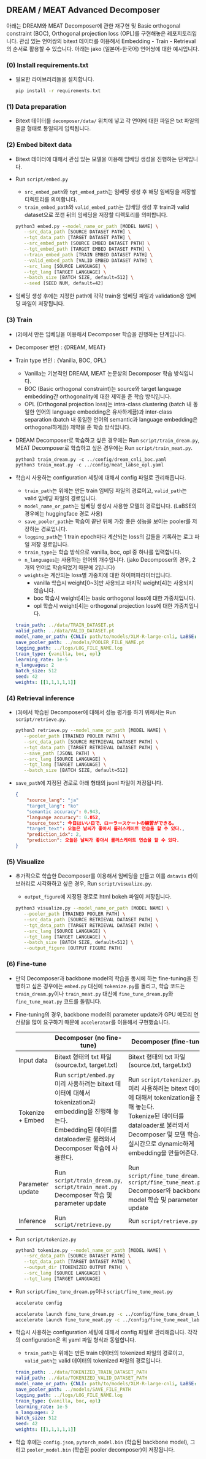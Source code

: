 ## DREAM / MEAT Advanced Decomposer
아래는 DREAM와 MEAT Decomposer에 관한 재구현 및 Basic orthogonal constraint (BOC), Orthogonal projection loss (OPL)를 구현해놓은 레포지토리입니다.
관심 있는 언어쌍의 bitext 데이터를 이용해서 Embedding - Train - Retrieval의 순서로 활용할 수 있습니다. 아래는 jako (일본어-한국어) 언어쌍에 대한 예시입니다.

### (0) Install requirements.txt

- 필요한 라이브러리들을 설치합니다.

    ```bash
    pip install -r requirements.txt
    ```

### (1) Data preparation

- Bitext 데이터를 `decomposer/data/` 위치에 넣고 각 언어에 대한 파일은 txt 파일의 줄글 형태로 통일되게 입력됩니다.

### (2) Embed bitext data

- Bitext 데이터에 대해서 관심 있는 모델을 이용해 임베딩 생성을 진행하는 단계입니다.
- Run `script/embed.py`
    - `src_embed_path`와 `tgt_embed_path`는 임베딩 생성 후 해당 임베딩을 저장할 디렉토리를 의미합니다.
    - `train_embed_path`와 `valid_embed_path`는 임베딩 생성 후 train과 valid dataset으로 쪼갠 뒤의 임베딩을 저장할 디렉토리를 의미합니다.
    
    ```bash
    python3 embed.py --model_name_or_path [MODEL NAME] \
       --src_data_path [SOURCE DATASET PATH] \
       --tgt_data_path [TARGET DATASET PATH] \
       --src_embed_path [SOURCE EMBED DATASET PATH] \
       --tgt_embed_path [TARGET EMBED DATASET PATH] \
       --train_embed_path [TRAIN EMBED DATASET PATH] \
       --valid_embed_path [VALID EMBED DATASET PATH] \
       --src_lang [SOURCE LANGUAGE] \
       --tgt_lang [TARGET LANGUAGE] \
       --batch_size [BATCH SIZE, default=512] \
       --seed [SEED NUM, default=42]
    ```
    
- 임베딩 생성 후에는 지정한 path에 각각 train용 임베딩 파일과 validation용 임베딩 파일이 저장됩니다.

### (3) Train

- (2)에서 만든 임베딩을 이용해서 Decomposer 학습을 진행하는 단계입니다.
- Decomposer 변인 : {DREAM, MEAT}
- Train type 변인 : {Vanilla, BOC, OPL}
    - Vanilla는 기본적인 DREAM, MEAT 논문상의 Decomposer 학습 방식입니다.
    - BOC (Basic orthogonal constraint)는 source와 target language embedding간 orthogonality에 대한 제약을 준 학습 방식입니다.
    - OPL (Orthogonal projection loss)는 intra-class clustering (batch 내 동일한 언어의 language embedding은 유사하게끔)과 inter-class separation (batch 내 동일한 언어의 semantic과 language embedding은 orthogonal하게끔) 제약을 준 학습 방식입니다.
- DREAM Decomposer로 학습하고 싶은 경우에는 Run `script/train_dream.py`, MEAT Decomposer로 학습하고 싶은 경우에는 Run `script/train_meat.py`.
    
    ```python
    python3 train_dream.py -c ../config/dream_cnli_boc.yaml
    python3 train_meat.py -c ../config/meat_labse_opl.yaml
    ```
    
- 학습시 사용하는 configuration 세팅에 대해서 config 파일로 관리해줍니다.
    - `train_path`는 위에는 만든 train 임베딩 파일의 경로이고, `valid_path`는 valid 임베딩 파일의 경로입니다.
    - `model_name_or_path`는 임베딩 생성시 사용한 모델의 경로입니다. (LaBSE의 경우에는 huggingface 경로 사용)
    - `save_pooler_path`는 학습이 끝난 뒤에 가장 좋은 성능을 보이는 pooler를 저장하는 경로입니다.
    - `logging_path`는 1 train epoch마다 계산되는 loss의 값들을 기록하는 로그 파일 저장 경로입니다.
    - `train_type`는 학습 방식으로 vanilla, boc, opl 중 하나를 입력합니다.
    - `n_languages`는 사용하는 언어의 개수입니다. (jako Decomposer의 경우, 2개의 언어로 학습되었기 때문에 2입니다)
    - `weights`는 계산되는 loss별 가중치에 대한 하이퍼파라미터입니다.
        - vanilla 학습시 weight[0~3]만 사용되고 마지막 weight[4]는 사용되지 않습니다.
        - boc 학습시 weight[4]는 basic orthogonal loss에 대한 가중치입니다.
        - opl 학습시 weight[4]는 orthogonal projection loss에 대한 가중치입니다.
    
    ```yaml
    train_path: ../data/TRAIN_DATASET.pt
    valid_path: ../data/VALID_DATASET.pt
    model_name_or_path: {CNLI: path/to/models/XLM-R-large-cnli, LaBSE: sentence-transformers/LaBSE}
    save_pooler_path: ../models/POOLER_FILE_NAME.pt
    logging_path: ../logs/LOG_FILE_NAME.log
    train_type: {vanilla, boc, opl}
    learning_rate: 1e-5
    n_languages: 2
    batch_size: 512
    seed: 42
    weights: [[1,1,1,1,1]]
    ```
    

### (4) Retrieval inference

- (3)에서 학습된 Decomposer에 대해서 성능 평가를 하기 위해서는 Run `script/retrieve.py`.
    
    ```bash
    python3 retrieve.py --model_name_or_path [MODEL NAME] \
       --pooler_path [TRAINED POOLER PATH] \
       --src_data_path [SOURCE RETRIEVAL DATASET PATH] \
       --tgt_data_path [TARGET RETRIEVAL DATASET PATH] \
       --save_path [JSONL PATH] \
       --src_lang [SOURCE LANGUAGE] \
       --tgt_lang [TARGET LANGUAGE] \
       --batch_size [BATCH SIZE, default=512]
    ```
    
- `save_path`에 지정된 경로로 아래 형태의 jsonl 파일이 저장됩니다.
    
    ```json
    {
        "source_lang": "ja"
        "target_lang": "ko"
        "semantic accuracy": 0.943,
        "language accuracy": 0.052,
        "source_text": 今日はいい日で、ローラースケートの練習ができる。
        "target_text": 오늘은 날씨가 좋아서 롤러스케이트 연습을 할 수 있다.,
        "prediction_idx": 2,
        "prediction": 오늘은 날씨가 좋아서 롤러스케이트 연습을 할 수 있다.
    }
    ```
    

### (5) Visualize

- 추가적으로 학습한 Decomposer를 이용해서 임베딩을 만들고 이를 `datavis` 라이브러리로 시각화하고 싶은 경우, Run `script/visualize.py`.
    - `output_figure`에 지정된 경로로 html bokeh 파일이 저장됩니다.
    
    ```bash
    python3 visualize.py --model_name_or_path [MODEL NAME] \
       --pooler_path [TRAINED POOLER PATH] \
       --src_data_path [SOURCE RETRIEVAL DATASET PATH] \
       --tgt_data_path [TARGET RETRIEVAL DATASET PATH] \
       --src_lang [SOURCE LANGUAGE] \
       --tgt_lang [TARGET LANGUAGE] \
       --batch_size [BATCH SIZE, default=512] \
       --output_figure [OUTPUT FIGURE PATH]
    ```

### (6) Fine-tune

- 만약 Decomposer과 backbone model의 학습을 동시에 하는 fine-tuning을 진행하고 싶은 경우에는 `embed.py` 대신에 `tokenize.py`를 돌리고, 학습 코드는 `train_dream.py`이나 `train_meat.py` 대신에 `fine_tune_dream.py`와 `fine_tune_meat.py` 코드를 돌립니다.
- Fine-tuning의 경우, backbone model의 parameter update가 GPU 메모리 연산량을 많이 요구하기 때문에 `accelerator`를 이용해서 구현했습니다.
    
    
    |  | Decomposer (no fine-tune) | Decomposer (fine-tune) |
    | --- | --- | --- |
    | Input data | Bitext 형태의 txt 파일 (source.txt, target.txt) | Bitext 형태의 txt 파일 (source.txt, target.txt) |
    | Tokenize + Embed | Run `script/embed.py` <br> 미리 사용하려는 bitext 데이터에 대해서  tokenization과 embedding을 진행해 놓는다. <br> Embedding된 데이터를 dataloader로 불러와서 Decomposer 학습에 사용한다.  | Run `script/tokenizer.py` <br> 미리 사용하려는 bitext 데이터에 대해서  tokenization을 진행해 놓는다. <br> Tokenize된 데이터를 dataloader로 불러와서 Decomposer 및 모델 학습시 실시간으로 dynamic하게 embedding을 만들어준다. |
    | Parameter update | Run `script/train_dream.py`, `script/train_meat.py` <br> Decomposer 학습 및 parameter update | Run `script/fine_tune_dream.py`, `script/fine_tune_meat.py` <br> Decomposer와 backbone model 학습 및 parameter update |
    | Inference | Run `script/retrieve.py` | Run `script/retrieve.py` |
- Run `script/tokenize.py`
    
    ```bash
    python3 tokenize.py --model_name_or_path [MODEL NAME] \
       --src_data_path [SOURCE DATASET PATH] \
       --tgt_data_path [TARGET DATASET PATH] \
       --output_dir [TOKENIZED OUTPUT PATH] \
       --src_lang [SOURCE LANGUAGE] \
       --tgt_lang [TARGET LANGUAGE]
    ```
    
- Run `script/fine_tune_dream.py`이나 `script/fine_tune_meat.py`
    
    ```bash
    accelerate config
    
    accelerate launch fine_tune_dream.py -c ../config/fine_tune_dream_labse_boc.yaml
    accelerate launch fine_tune_meat.py -c ../config/fine_tune_meat_labse_boc.yaml
    ```
    
- 학습시 사용하는 configuration 세팅에 대해서 config 파일로 관리해줍니다. 각각의 configuration은 위 yaml 파일 형식과 동일합니다.
    - `train_path`는 위에는 만든 train 데이터의 tokenized 파일의 경로이고, `valid_path`는 valid 데이터의 tokenized 파일의 경로입니다.
    
    ```yaml
    train_path: ../data/TOKENIZED_TRAIN_DATASET_PATH
    valid_path: ../data/TOKENIZED_VALID_DATASET_PATH
    model_name_or_path: {CNLI: path/to/models/XLM-R-large-cnli, LaBSE: sentence-transformers/LaBSE}
    save_pooler_path: ../models/SAVE_FILE_PATH
    logging_path: ../logs/LOG_FILE_NAME.log
    train_type: {vanilla, boc, opl}
    learning_rate: 1e-5
    n_languages: 2
    batch_size: 512
    seed: 42
    weights: [[1,1,1,1,1]]
    ```

- 학습 후에는 `config.json`, `pytorch_model.bin` (학습된 backbone model), 그리고 `pooler_model.bin` (학습된 pooler decomposer)이 저장됩니다.
